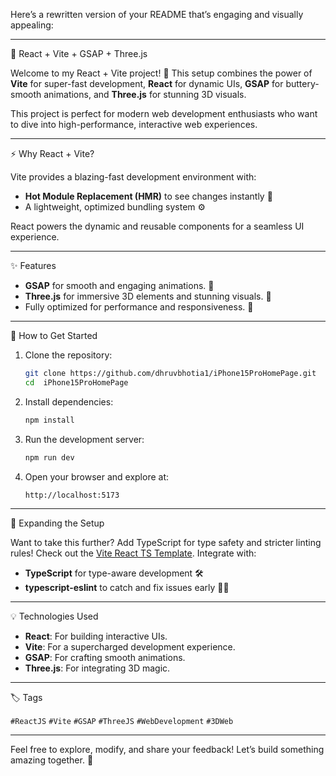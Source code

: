 Here’s a rewritten version of your README that’s engaging and visually appealing:  

---

 🚀 React + Vite + GSAP + Three.js  

Welcome to my React + Vite project! 🎉 This setup combines the power of **Vite** for super-fast development, **React** for dynamic UIs, **GSAP** for buttery-smooth animations, and **Three.js** for stunning 3D visuals.  

This project is perfect for modern web development enthusiasts who want to dive into high-performance, interactive web experiences.  

---

 ⚡ Why React + Vite?  

Vite provides a blazing-fast development environment with:  
- **Hot Module Replacement (HMR)** to see changes instantly 🚀  
- A lightweight, optimized bundling system ⚙️  

React powers the dynamic and reusable components for a seamless UI experience.  

---

 ✨ Features  

- **GSAP** for smooth and engaging animations. 🎥  
- **Three.js** for immersive 3D elements and stunning visuals. 🌌  
- Fully optimized for performance and responsiveness. 📱  

---

 🔧 How to Get Started  

1. Clone the repository:  
   ```bash  
   git clone https://github.com/dhruvbhotia1/iPhone15ProHomePage.git 
   cd  iPhone15ProHomePage
   ```  

2. Install dependencies:  
   ```bash  
   npm install  
   ```  

3. Run the development server:  
   ```bash  
   npm run dev  
   ```  

4. Open your browser and explore at:  
   ```
   http://localhost:5173  
   ```  

---

 🌟 Expanding the Setup  

Want to take this further? Add TypeScript for type safety and stricter linting rules! Check out the [Vite React TS Template](https://github.com/vitejs/vite/tree/main/packages/create-vite/template-react-ts). Integrate with:  
- **TypeScript** for type-aware development 🛠️  
- **typescript-eslint** to catch and fix issues early 🕵️‍♂️  

---

 💡 Technologies Used  

- **React**: For building interactive UIs.  
- **Vite**: For a supercharged development experience.  
- **GSAP**: For crafting smooth animations.  
- **Three.js**: For integrating 3D magic.  

---

 🏷️ Tags  

`#ReactJS` `#Vite` `#GSAP` `#ThreeJS` `#WebDevelopment` `#3DWeb`  

---

Feel free to explore, modify, and share your feedback! Let’s build something amazing together. 🌟
